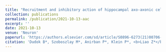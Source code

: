 ```yaml
---
title: "Recruitment and inhibitory action of hippocampal axo-axonic cells during behavior"
collection: publications
permalink: /publication/2021-10-13-aac
excerpt: ''
date: 2021-10-13
venue: 'Neuron'
paperurl: 'https://authors.elsevier.com/sd/article/S0896-6273(21)00706-6'
citation: 'Dudok B*, Szoboszlay M*, Anirban P*, Klein P*, <b>Liao Z*</b>, Hwaun E, Szabo GG, Geiller T, Vancura B, Wang BS, McKenzie S, Homidan J, Klaver L, English DF, Huang ZJ, Buzsáki G, Losonczy A, Soltesz I. Recruitment and inhibitory action of hippocampal axo-axonic cells during behavior. Neuron. 2021 Oct 13.'
---
```

